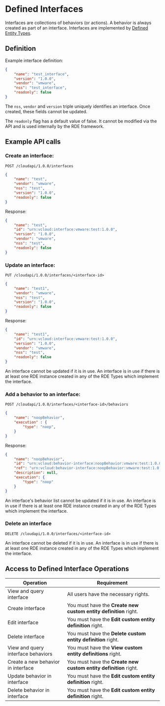 # Defined Interfaces
Interfaces are collections of behaviors (or actions). A behavior is always created as part of an interface. Interfaces are implemented by [Defined Entity Types](defined-entity-types.md).

## Definition

Example interface definition:

```json
{
    "name": "test_interface",
    "version": "1.0.0",
    "vendor": "vmware",
    "nss": "test_interface",
    "readonly": false
}
```
The `nss`, `vendor` and `version` triple uniquely identifies an interface. Once created, these fields cannot be updated. 

The `readonly` flag has a default value of false. It cannot be modified via the API and is used internally by the RDE framework.

## Example API calls

### Create an interface:
```
POST /cloudapi/1.0.0/interfaces
```
```json
{
    "name": "test",
    "vendor": "vmware",
    "nss": "test",
    "version": "1.0.0",
    "readonly": false
}
```
Response:
```json
{
    "name": "test",
    "id": "urn:vcloud:interface:vmware:test:1.0.0",
    "version": "1.0.0",
    "vendor": "vmware",
    "nss": "test",
    "readonly": false
}
```

### Update an interface:
```
PUT /cloudapi/1.0.0/interfaces/<interface-id>
```
```json
{
    "name": "test1",
    "vendor": "vmware",
    "nss": "test",
    "version": "1.0.0",
    "readonly": false
}
```
Response:
```json
{
    "name": "test1",
    "id": "urn:vcloud:interface:vmware:test:1.0.0",
    "version": "1.0.0",
    "vendor": "vmware",
    "nss": "test",
    "readonly": false
}
```
An interface cannot be updated if it is in use. An interface is in use if there is at least one RDE instance created in any of the RDE Types which implement the interface.
### Add a behavior to an interface:
```
POST /cloudapi/1.0.0/interfaces/<interface-id>/behaviors
```
```json
{ 
    "name": "noopBehavior",
    "execution" : {
        "type": "noop",
    }
}
```
Response:
```json
{
    "name": "noopBehavior",
    "id": "urn:vcloud:behavior-interface:noopBehavior:vmware:test:1.0.0",
    "ref": "urn:vcloud:behavior-interface:noopBehavior:vmware:test:1.0.0",
    "description": null,
    "execution": {
        "type": "noop"
    }
}
```
An interface's behavior list cannot be updated if it is in use. An interface is in use if there is at least one RDE instance created in any of the RDE Types which implement the interface.
### Delete an interface
```
DELETE /cloudapi/1.0.0/interfaces/<interface-id>
```
An interface cannot be deleted if it is in use. An interface is in use if there is at least one RDE instance created in any of the RDE Types which implement the interface.

## Access to Defined Interface Operations

| Operation                           | Requirement                                                      |
| ----------------------------------- | ---------------------------------------------------------------- |
| View and query interface            | All users have the necessary rights.                             |
| Create interface                    | You must have the __Create new custom entity definition__ right. |     
| Edit interface                      | You must have the __Edit custom entity definition__ right.       |
| Delete interface                    | You must have the __Delete custom entity definition__ right.     |
| View and query interface behaviors  | You must have the __View custom entity definitions__ right.      |
| Create a new behavior in interface  | You must have the __Create new custom entity definition__ right. |
| Update behavior in interface        | You must have the __Edit custom entity definition__ right.       |
| Delete behavior in interface        | You must have the __Edit custom entity definition__ right.       |
